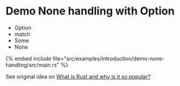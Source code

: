 # Demo None handling with Option

* Option
* match
* Some
* None

{% embed include file="src/examples/introduction/demo-none-handling/src/main.rs" %}

See original idea on [What is Rust and why is it so popular?](https://stackoverflow.blog/2020/01/20/what-is-rust-and-why-is-it-so-popular/)


